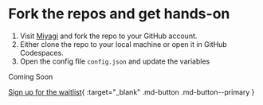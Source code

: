 # Fork the repos and get hands-on

1. Visit [Miyagi](https://github.com/Azure-Samples/miyagi) and fork the repo to your GitHub account.
1. Either clone the repo to your local machine or open it in GitHub Codespaces.
1. Open the config file `config.json` and update the variables


Coming Soon

[Sign up for the waitlist](https://forms.office.com/r/rLds2s8RH1){ :target="_blank" .md-button .md-button--primary }